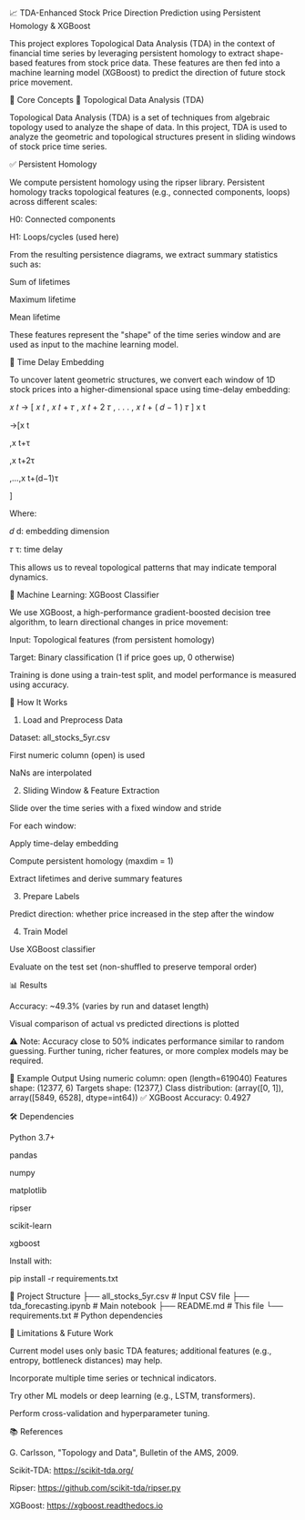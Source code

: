 📈 TDA-Enhanced Stock Price Direction Prediction using Persistent Homology & XGBoost

This project explores Topological Data Analysis (TDA) in the context of financial time series by leveraging persistent homology to extract shape-based features from stock price data. These features are then fed into a machine learning model (XGBoost) to predict the direction of future stock price movement.

🧠 Core Concepts
🔹 Topological Data Analysis (TDA)

Topological Data Analysis (TDA) is a set of techniques from algebraic topology used to analyze the shape of data. In this project, TDA is used to analyze the geometric and topological structures present in sliding windows of stock price time series.

✅ Persistent Homology

We compute persistent homology using the ripser
 library. Persistent homology tracks topological features (e.g., connected components, loops) across different scales:

H0: Connected components

H1: Loops/cycles (used here)

From the resulting persistence diagrams, we extract summary statistics such as:

Sum of lifetimes

Maximum lifetime

Mean lifetime

These features represent the "shape" of the time series window and are used as input to the machine learning model.

🔹 Time Delay Embedding

To uncover latent geometric structures, we convert each window of 1D stock prices into a higher-dimensional space using time-delay embedding:

𝑥
𝑡
→
[
𝑥
𝑡
,
𝑥
𝑡
+
𝜏
,
𝑥
𝑡
+
2
𝜏
,
.
.
.
,
𝑥
𝑡
+
(
𝑑
−
1
)
𝜏
]
x
t
	​

→[x
t
	​

,x
t+τ
	​

,x
t+2τ
	​

,...,x
t+(d−1)τ
	​

]

Where:

𝑑
d: embedding dimension

𝜏
τ: time delay

This allows us to reveal topological patterns that may indicate temporal dynamics.

🔹 Machine Learning: XGBoost Classifier

We use XGBoost, a high-performance gradient-boosted decision tree algorithm, to learn directional changes in price movement:

Input: Topological features (from persistent homology)

Target: Binary classification (1 if price goes up, 0 otherwise)

Training is done using a train-test split, and model performance is measured using accuracy.

🚀 How It Works
1. Load and Preprocess Data

Dataset: all_stocks_5yr.csv

First numeric column (open) is used

NaNs are interpolated

2. Sliding Window & Feature Extraction

Slide over the time series with a fixed window and stride

For each window:

Apply time-delay embedding

Compute persistent homology (maxdim = 1)

Extract lifetimes and derive summary features

3. Prepare Labels

Predict direction: whether price increased in the step after the window

4. Train Model

Use XGBoost classifier

Evaluate on the test set (non-shuffled to preserve temporal order)

📊 Results

Accuracy: ~49.3% (varies by run and dataset length)

Visual comparison of actual vs predicted directions is plotted

⚠️ Note: Accuracy close to 50% indicates performance similar to random guessing. Further tuning, richer features, or more complex models may be required.

🧪 Example Output
Using numeric column: open  (length=619040)
Features shape: (12377, 6)
Targets shape: (12377,)
Class distribution: (array([0, 1]), array([5849, 6528], dtype=int64))
✅ XGBoost Accuracy: 0.4927


🛠 Dependencies

Python 3.7+

pandas

numpy

matplotlib

ripser

scikit-learn

xgboost

Install with:

pip install -r requirements.txt

📂 Project Structure
├── all_stocks_5yr.csv     # Input CSV file
├── tda_forecasting.ipynb  # Main notebook
├── README.md              # This file
└── requirements.txt       # Python dependencies

📌 Limitations & Future Work

Current model uses only basic TDA features; additional features (e.g., entropy, bottleneck distances) may help.

Incorporate multiple time series or technical indicators.

Try other ML models or deep learning (e.g., LSTM, transformers).

Perform cross-validation and hyperparameter tuning.

📚 References

G. Carlsson, "Topology and Data", Bulletin of the AMS, 2009.

Scikit-TDA: https://scikit-tda.org/

Ripser: https://github.com/scikit-tda/ripser.py

XGBoost: https://xgboost.readthedocs.io
